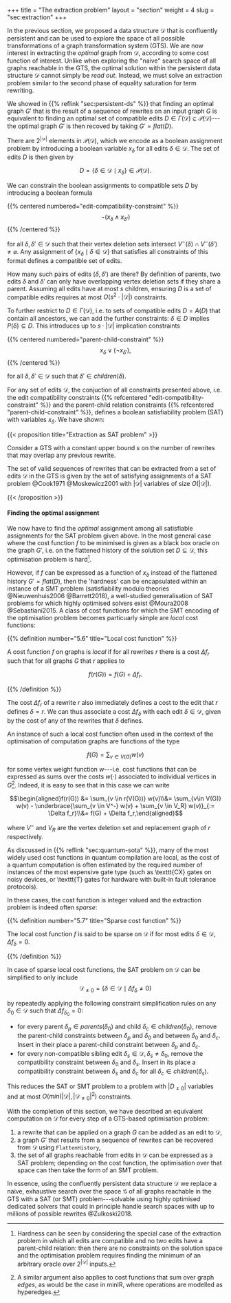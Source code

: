 +++
title = "The extraction problem"
layout = "section"
weight = 4
slug = "sec:extraction"
+++

In the previous section, we proposed a data structure $\mathcal{D}$ that is
confluently persistent and can be used to explore the space of all possible
transformations of a graph transformation system (GTS). We are now interest in
extracting the _optimal_ graph from $\mathcal{D}$, according to some cost
function of interest. Unlike when exploring the "naive" search space of all
graphs reachable in the GTS, the optimal solution within the persistent data
structure $\mathcal{D}$ cannot simply be _read out_. Instead, we must solve an
extraction problem similar to the second phase of equality saturation for term
rewriting.

We showed in {{% reflink "sec:persistent-ds" %}} that finding an optimal graph
$G'$ that is the result of a sequence of rewrites on an input graph $G$ is
equivalent to finding an optimal set of compatible edits
$D \in \Gamma(\mathcal{D}) \subseteq \mathcal{P}(\mathcal{D})$---the optimal
graph $G'$ is then recoved by taking $G' = flat(D)$.

There are $2^{|\mathcal{D}|}$ elements in $\mathcal{P}(\mathcal{D})$, which we
encode as a boolean assignment problem by introducing a boolean variable
$x_\delta$ for all edits $\delta \in \mathcal{D}$. The set of edits $D$ is then
given by

$$D = \{\delta \in \mathcal{D} \mid x_\delta\} \in \mathcal{P}(\mathcal{D}).$$

We can constrain the boolean assignments to compatible sets $D$ by introducing a
boolean formula

{{% centered numbered="edit-compatibility-constraint" %}}
$$\neg (x_\delta \land x_{\delta'})$$ {{% /centered %}}

for all $\delta,\delta' \in \mathcal{D}$ such that their vertex deletion sets
intersect $V^-(\delta) \cap V^-(\delta') \neq \varnothing$. Any assignment of
$\{x_\delta \mid \delta \in \mathcal{D}\}$ that satisfies all constraints of
this format defines a compatible set of edits.

How many such pairs of edits $(\delta,\delta'$) are there? By definition of
parents, two edits $\delta$ and $\delta'$ can only have overlapping vertex
deletion sets if they share a parent. Assuming all edits have at most $s$
children, ensuring $D$ is a set of compatible edits requires at most
$O(s^2 \cdot |\mathcal{D}|)$ constraints.

To further restrict to $D \in \Gamma(\mathcal{D})$, i.e. to sets of compatible
edits $D = A(D)$ that contain all ancestors, we can add the further constraints:
$\delta \in D$ implies $P(\delta) \subseteq D$. This introduces up to
$s \cdot |\mathcal{D}|$ implication constraints

{{% centered numbered="parent-child-constraint" %}}
$$x_\delta \lor (\neg x_{\delta'}),$$ {{% /centered %}}

for all $\delta,\delta' \in \mathcal{D}$ such that
$\delta' \in children(\delta)$.

For any set of edits $\mathcal{D}$, the conjuction of all constraints presented
above, i.e. the edit compatibility constraints
{{% refcentered "edit-compatibility-constraint" %}} and the parent-child
relation constraints {{% refcentered "parent-child-constraint" %}}, defines a
boolean satisfiability problem (SAT) with variables $x_\delta$. We have shown:

<!-- prettier-ignore -->
{{< proposition title="Extraction as SAT problem" >}}

Consider a GTS with a constant upper bound $s$ on the number of rewrites that
may overlap any previous rewrite.

The set of valid sequences of rewrites that can be extracted from a set of edits
$\mathcal{D}$ in the GTS is given by the set of satisfying assignments of a SAT
problem @Cook1971 @Moskewicz2001 with $|\mathcal{D}|$ variables of size
$O(|\mathcal{D}|)$.

<!-- prettier-ignore -->
{{< /proposition >}}

#### Finding the optimal assignment

We now have to find the _optimal_ assignment among all satisfiable assignments
for the SAT problem given above. In the most general case where the cost
function $f$ to be minimised is given as a black box oracle on the graph $G'$,
i.e. on the flattened history of the solution set $D \subseteq \mathcal{D}$,
this optimisation problem is hard[^whynphard].

[^whynphard]:
    Hardness can be seen by considering the special case of the extraction
    problem in which all edits are compatible and no two edits have a
    parent-child relation: then there are no constraints on the solution space
    and the optimisation problem requires finding the minimum of an arbitrary
    oracle over $2^{|\mathcal{D}|}$ inputs.

However, if $f$ can be expressed as a function of $x_\delta$ instead of the
flattened history $G' = flat(D)$, then the 'hardness' can be encapsulated within
an instance of a SMT problem (satisfiability modulo theories @Nieuwenhuis2006
@Barrett2018), a well-studied generalisation of SAT problems for which highly
optimised solvers exist @Moura2008 @Sebastiani2015. A class of cost functions
for which the SMT encoding of the optimisation problem becomes particuarly
simple are _local_ cost functions:

<!-- prettier-ignore -->
{{% definition number="5.6" title="Local cost function" %}}

A cost function $f$ on graphs is _local_ if for all rewrites $r$ there is a cost
$\Delta f_r$ such that for all graphs $G$ that $r$ applies to

$$f(r(G)) = f(G) + \Delta f_r.$$

<!-- prettier-ignore -->
{{% /definition %}}

The cost $\Delta f_r$ of a rewrite $r$ also immediately defines a cost to the
edit that $r$ defines $\delta = r$. We can thus associate a cost
$\Delta f_\delta$ with each edit $\delta \in \mathcal{D}$, given by the cost of
any of the rewrites that $\delta$ defines.

An instance of such a local cost function often used in the context of the
optimisation of computation graphs are functions of the type

$$f(G) = \sum_{v \in V(G)} w(v)$$

for some vertex weight function $w$---i.e. cost functions that can be expressed
as sums over the costs $w(\cdot)$ associated to individual vertices in
$G$[^alsoedgesifyouwant]. Indeed, it is easy to see that in this case we can
write

$$\begin{aligned}f(r(G)) &= \sum_{v \in r(V(G))} w(v)\\&= \sum_{v\in V(G)} w(v) - \underbrace{\sum_{v \in V^-} w(v) + \sum_{v \in V_R} w(v)}_{:= \Delta f_r}\\&= f(G) + \Delta f_r,\end{aligned}$$

where $V^-$ and $V_R$ are the vertex deletion set and replacement graph of $r$
respectively.

[^alsoedgesifyouwant]:
    A similar argument also applies to cost functions that sum over graph
    _edges_, as would be the case in minIR, where operations are modelled as
    hyperedges.

As discussed in {{% reflink "sec:quantum-sota" %}}, many of the most widely used
cost functions in quantum compilation are local, as the cost of a quantum
computation is often estimated by the required number of instances of the most
expensive gate type (such as \texttt{CX} gates on noisy devices, or \texttt{T}
gates for hardware with built-in fault tolerance protocols).

In these cases, the cost function is integer valued and the extraction problem
is indeed often _sparse_:

<!-- prettier-ignore -->
{{% definition number="5.7" title="Sparse cost function" %}}

The local cost function $f$ is said to be sparse on $\mathcal{D}$ if for most
edits $\delta \in \mathcal{D}$, $\Delta f_\delta = 0$.

<!-- prettier-ignore -->
{{% /definition %}}

In case of sparse local cost functions, the SAT problem on $\mathcal{D}$ can be
simplified to only include
$$\mathcal{D}_{\neq 0} = \{\delta \in \mathcal{D} \mid \Delta f_\delta \neq 0\}$$

by repeatedly applying the following constraint simplification rules on any
$\delta_0 \in \mathcal{D}$ such that $\Delta f_{\delta_0} = 0$:

- for every parent $\delta_p \in parents(\delta_0)$ and child
  $\delta_c \in children(\delta_0)$, remove the parent-child constraints between
  $\delta_p$ and $\delta_0$ and between $\delta_0$ and $\delta_c$. Insert in
  their place a parent-child constraint between $\delta_p$ and $\delta_c$.
- for every non-compatible sibling edit
  $\delta_s \in \mathcal{D}, \delta_s \neq \delta_0$, remove the compatibility
  constraint between $\delta_0$ and $\delta_s$. Insert in its place a
  compatibility constraint between $\delta_s$ and $\delta_c$ for all
  $\delta_c \in children(\delta_s)$.

This reduces the SAT or SMT problem to a problem with $|D_{\neq 0}|$ variables
and at most $O(min(|\mathcal{D}|, |\mathcal{D}_{\neq 0}|^2)$ constraints.

With the completion of this section, we have described an equivalent computation
on $\mathcal{D}$ for every step of a GTS-based optimisation problem:

1. a rewrite that can be applied on a graph $G$ can be added as an edit to
   $\mathcal{D}$,
2. a graph $G'$ that results from a sequence of rewrites can be recovered from
   $\mathcal{D}$ using `FlattenHistory`,
3. the set of all graphs reachable from edits in $\mathcal{D}$ can be expressed
   as a SAT problem; depending on the cost function, the optimisation over that
   space can then take the form of an SMT problem.

In essence, using the confluently persistent data structure $\mathcal{D}$ we
replace a naive, exhaustive search over the space $\mathcal{G}$ of all graphs
reachable in the GTS with a SAT (or SMT) problem---solvable using highly
optimised dedicated solvers that could in principle handle search spaces with up
to millions of possible rewrites @Zulkoski2018.
